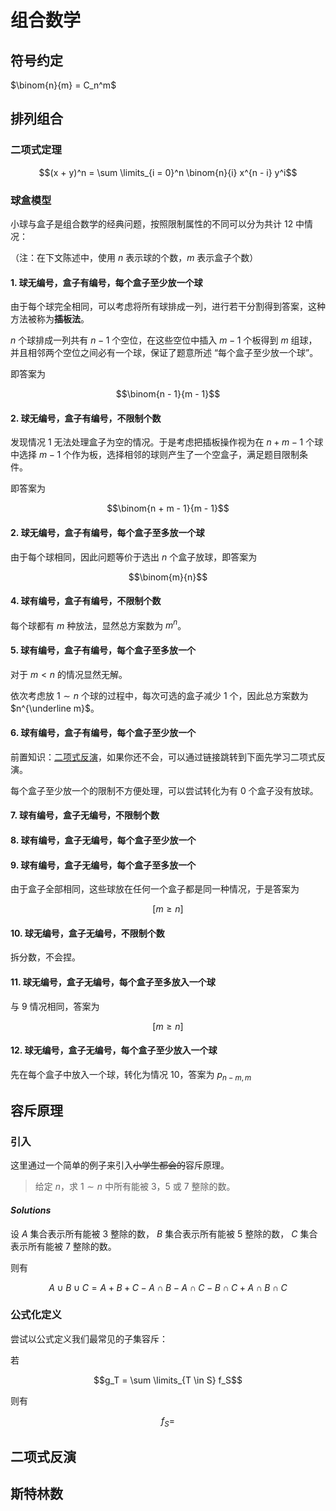 # 组合数学

## 符号约定

$\binom{n}{m} = C_n^m$

## 排列组合

### 二项式定理

$$(x + y)^n = \sum \limits_{i = 0}^n \binom{n}{i} x^{n - i} y^i$$

### 球盒模型

小球与盒子是组合数学的经典问题，按照限制属性的不同可以分为共计 $12$ 中情况：

（注：在下文陈述中，使用 $n$ 表示球的个数，$m$ 表示盒子个数）

#### 1. 球无编号，盒子有编号，每个盒子至少放一个球

由于每个球完全相同，可以考虑将所有球排成一列，进行若干分割得到答案，这种方法被称为**插板法**。

$n$ 个球排成一列共有 $n - 1$ 个空位，在这些空位中插入 $m - 1$ 个板得到 $m$ 组球，并且相邻两个空位之间必有一个球，保证了题意所述 “每个盒子至少放一个球”。

即答案为

$$\binom{n - 1}{m - 1}$$

#### 2. 球无编号，盒子有编号，不限制个数

发现情况 $1$ 无法处理盒子为空的情况。于是考虑把插板操作视为在 $n + m - 1$ 个球中选择 $m - 1$ 个作为板，选择相邻的球则产生了一个空盒子，满足题目限制条件。

即答案为

$$\binom{n + m - 1}{m - 1}$$

#### 2. 球无编号，盒子有编号，每个盒子至多放一个球

由于每个球相同，因此问题等价于选出 $n$ 个盒子放球，即答案为

$$\binom{m}{n}$$

#### 4. 球有编号，盒子有编号，不限制个数

每个球都有 $m$ 种放法，显然总方案数为 $m^n$。

#### 5. 球有编号，盒子有编号，每个盒子至多放一个

对于 $m < n$ 的情况显然无解。

依次考虑放 $1 \sim n$ 个球的过程中，每次可选的盒子减少 $1$ 个，因此总方案数为 $n^{\underline m}$。

#### 6. 球有编号，盒子有编号，每个盒子至少放一个

前置知识：[二项式反演](待补充链接)，如果你还不会，可以通过链接跳转到下面先学习二项式反演。

每个盒子至少放一个的限制不方便处理，可以尝试转化为有 $0$ 个盒子没有放球。

#### 7. 球有编号，盒子无编号，不限制个数



#### 8. 球有编号，盒子无编号，每个盒子至少放一个



#### 9. 球有编号，盒子无编号，每个盒子至多放一个

由于盒子全部相同，这些球放在任何一个盒子都是同一种情况，于是答案为

$$[ m \geqslant n ]$$

#### 10. 球无编号，盒子无编号，不限制个数

拆分数，不会捏。

#### 11. 球无编号，盒子无编号，每个盒子至多放入一个球

与 $9$ 情况相同，答案为

$$[ m \geqslant n ]$$

#### 12. 球无编号，盒子无编号，每个盒子至少放入一个球

先在每个盒子中放入一个球，转化为情况 $10$，答案为 $p_{n - m, m}$

## 容斥原理

### 引入

这里通过一个简单的例子来引入~~小学生都会的~~容斥原理。

> 给定 $n$，求 $1 \sim n$ 中所有能被 $3$，$5$ 或 $7$ 整除的数。

#### $Solutions$

设 $A$ 集合表示所有能被 $3$ 整除的数， $B$ 集合表示所有能被 $5$ 整除的数， $C$ 集合表示所有能被 $7$ 整除的数。

则有

$$A \cup B \cup C = A + B + C - A \cap B - A \cap C - B \cap C + A \cap B \cap C$$

### 公式化定义

尝试以公式定义我们最常见的子集容斥：

若

$$g_T = \sum \limits_{T \in S} f_S$$

则有

$$f_S = $$

## 二项式反演

## 斯特林数
